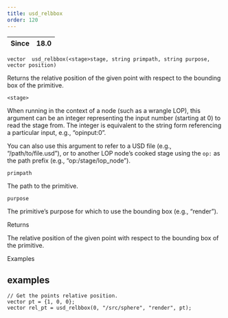 ```yaml
---
title: usd_relbbox
order: 120
---
```

| Since | 18.0 |
| --- | --- |

`vector  usd_relbbox(<stage>stage, string primpath, string purpose, vector position)`

Returns the relative position of the given point with respect to the bounding box of the primitive.

`<stage>`

When running in the context of a node (such as a wrangle LOP), this argument can be an integer representing the input number (starting at 0) to read the stage from. The integer is equivalent to the string form referencing a particular input, e.g., “opinput:0”.

You can also use this argument to refer to a USD file (e.g., “/path/to/file.usd”), or to another LOP node’s cooked stage using the `op:` as the path prefix (e.g., “op:/stage/lop_node”).

`primpath`

The path to the primitive.

`purpose`

The primitive’s purpose for which to use the bounding box (e.g., “render”).

Returns

The relative position of the given point with respect to the bounding box of the primitive.

Examples

## examples

```vex
// Get the points relative position.
vector pt = {1, 0, 0};
vector rel_pt = usd_relbbox(0, "/src/sphere", "render", pt);

```
